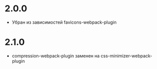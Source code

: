 # 2.0.0

- Убран из зависимостей favicons-webpack-plugin

# 2.1.0

- compression-webpack-plugin заменен на css-minimizer-webpack-plugin
    <!--
    "babel-loader": "^8.2.2",
    "compression-webpack-plugin": "^8.0.1",
    "file-loader": "^6.2.0",
    "html-webpack-plugin": "^5.3.2",
    "image-webpack-loader": "^7.0.1",
    "mini-css-extract-plugin": "^2.1.0",

    "terser-webpack-plugin": "^5.1.4",
    "thread-loader": "^3.0.4",
    "url-loader": "^4.1.1",
    "webpack": "^5.44.0",
    "webpack-bundle-analyzer": "^4.4.2",
    "webpack-manifest-plugin": "^3.1.1",
    "webpack-merge": "^5.8.0",
    "webpack-node-externals": "^3.0.0"
     -->
